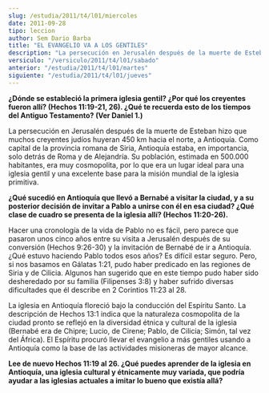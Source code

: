 ```yaml
---
slug: /estudia/2011/t4/l01/miercoles
date: 2011-09-28
tipo: leccion
author: Sem Dario Barba
title: "EL EVANGELIO VA A LOS GENTILES"
description: "La persecución en Jerusalén después de la muerte de Esteban hizo que muchos  creyentes judíos huyeran 450 km hacia el norte, a Antioquía. Como capital de la  provincia romana de Siria, Antioquía estaba, en importancia, solo detrás de  Roma y de Alejandría. Su población, estima..."
versiculo: "/versiculo/2011/t4/l01/sabado"
anterior: "/estudia/2011/t4/l01/martes"
siguiente: "/estudia/2011/t4/l01/jueves"
---
```


**¿Dónde se estableció la primera iglesia gentil? ¿Por qué los creyentes fueron allí? (Hechos 11:19-21, 26). ¿Qué te recuerda esto de los tiempos del Antiguo Testamento? (Ver Daniel 1.)**

La persecución en Jerusalén después de la muerte de Esteban hizo que muchos creyentes judíos huyeran 450 km hacia el norte, a Antioquía. Como capital de la provincia romana de Siria, Antioquía estaba, en importancia, solo detrás de Roma y de Alejandría. Su población, estimada en 500.000 habitantes, era muy cosmopolita, por lo que era un lugar ideal para una iglesia gentil y una excelente base para la misión mundial de la iglesia primitiva.

**¿Qué sucedió en Antioquía que llevó a Bernabé a visitar la ciudad, y a su posterior decisión de invitar a Pablo a unirse con él en esa ciudad? ¿Qué clase de cuadro se presenta de la iglesia allí? (Hechos 11:20-26).**

Hacer una cronología de la vida de Pablo no es fácil, pero parece que pasaron unos cinco años entre su visita a Jerusalén después de su conversión (Hechos 9:26-30) y la invitación de Bernabé de ir a Antioquía. ¿Qué estuvo haciendo Pablo todos esos años? Es difícil estar seguro. Pero, si nos basamos en Gálatas 1:21, pudo haber predicado en las regiones de Siria y de Cilicia. Algunos han sugerido que en este tiempo pudo haber sido desheredado por su familia (Filipenses 3:8) y haber sufrido diversas dificultades que él describe en 2 Corintios 11:23 al 28.

La iglesia en Antioquía floreció bajo la conducción del Espíritu Santo. La descripción de Hechos 13:1 indica que la naturaleza cosmopolita de la ciudad pronto se reflejó en la diversidad étnica y cultural de la iglesia (Bernabé era de Chipre; Lucio, de Cirene; Pablo, de Cilicia; Simón, tal vez del África). El Espíritu procuró llevar el evangelio a más gentiles usando a Antioquía como la base de las actividades misioneras de mayor alcance.

**Lee de nuevo Hechos 11:19 al 26. ¿Qué puedes aprender de la iglesia en Antioquía, una iglesia cultural y étnicamente muy variada, que podría ayudar a las iglesias actuales a imitar lo bueno que existía allá?**

